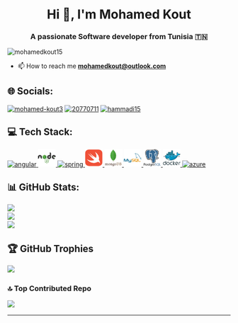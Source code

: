 <h1 align="center">Hi 👋, I'm Mohamed Kout </h1>
<h3 align="center">A passionate Software developer from Tunisia 🇹🇳 </h3>

<p align="left"> <img src="https://komarev.com/ghpvc/?username=mohamedkout15&label=Profile%20views&color=0e75b6&style=flat" alt="mohamedkout15" /> </p>


- 📫 How to reach me **mohamedkout@outlook.com**

## 🌐 Socials:
<p align="left">
<a href="https://linkedin.com/in/mohamed-kout3" target="blank"><img align="center" src="https://raw.githubusercontent.com/rahuldkjain/github-profile-readme-generator/master/src/images/icons/Social/linked-in-alt.svg" alt="mohamed-kout3" height="30" width="40" /></a>
<a href="https://stackoverflow.com/users/20770711" target="blank"><img align="center" src="https://raw.githubusercontent.com/rahuldkjain/github-profile-readme-generator/master/src/images/icons/Social/stack-overflow.svg" alt="20770711" height="30" width="40" /></a>
<a href="https://www.codewars.com/users/Hammadi15" target="blank"><img align="center" src="https://www.codewars.com/packs/assets/logo.f607a0fb.svg" alt="hammadi15" height="30" width="40" /></a>
</p>


## 💻 Tech Stack:
<p align="left"> <a href="https://angular.io" target="_blank" rel="noreferrer"> <img src="https://angular.io/assets/images/logos/angular/angular.svg" alt="angular" width="40" height="40"/> </a> <a href="https://nodejs.org" target="_blank" rel="noreferrer"> <img src="https://raw.githubusercontent.com/devicons/devicon/master/icons/nodejs/nodejs-original-wordmark.svg" alt="nodejs" width="40" height="40"/> </a> <a href="https://spring.io/" target="_blank" rel="noreferrer"> <img src="https://www.vectorlogo.zone/logos/springio/springio-icon.svg" alt="spring" width="40" height="40"/> </a> <a href="https://developer.apple.com/swift/" target="_blank" rel="noreferrer"> <img src="https://raw.githubusercontent.com/devicons/devicon/master/icons/swift/swift-original.svg" alt="swift" width="40" height="40"/> <a href="https://www.mongodb.com/" target="_blank" rel="noreferrer"> <img src="https://raw.githubusercontent.com/devicons/devicon/master/icons/mongodb/mongodb-original-wordmark.svg" alt="mongodb" width="40" height="40"/> </a> <a href="https://www.mysql.com/" target="_blank" rel="noreferrer"> <img src="https://raw.githubusercontent.com/devicons/devicon/master/icons/mysql/mysql-original-wordmark.svg" alt="mysql" width="40" height="40"/> </a></a>
  <a href="https://www.postgresql.org" target="_blank" rel="noreferrer"> <img src="https://raw.githubusercontent.com/devicons/devicon/master/icons/postgresql/postgresql-original-wordmark.svg" alt="postgresql" width="40" height="40"/> </a>
  <a href="https://www.docker.com/" target="_blank" rel="noreferrer"> <img src="https://raw.githubusercontent.com/devicons/devicon/master/icons/docker/docker-original-wordmark.svg" alt="docker" width="40" height="40"/> </a> 
<a href="https://azure.microsoft.com/en-in/" target="_blank" rel="noreferrer"> <img src="https://upload.wikimedia.org/wikipedia/commons/thumb/f/fa/Microsoft_Azure.svg/1200px-Microsoft_Azure.svg.png" alt="azure" width="40" height="40"/> </a>
</p>

## 📊 GitHub Stats:
![](https://github-readme-stats.vercel.app/api?username=Mohamedkout15&theme=dark&hide_border=false&include_all_commits=true&count_private=true)<br/>
![](https://github-readme-streak-stats.herokuapp.com/?user=Mohamedkout15&theme=dark&hide_border=false)<br/>
![](https://github-readme-stats.vercel.app/api/top-langs/?username=Mohamedkout15&theme=dark&hide_border=false&include_all_commits=true&count_private=true&layout=compact)

## 🏆 GitHub Trophies
![](https://github-profile-trophy.vercel.app/?username=Mohamedkout15&theme=monokai&no-frame=false&no-bg=true&margin-w=4)

### 🔝 Top Contributed Repo
![](https://github-contributor-stats.vercel.app/api?username=Mohamedkout15&limit=5&theme=dark&combine_all_yearly_contributions=true)

---









